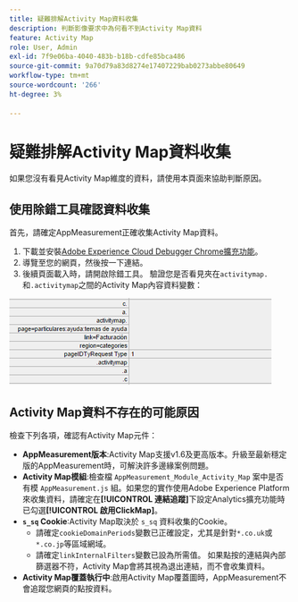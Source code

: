 ```yaml
---
title: 疑難排解Activity Map資料收集
description: 判斷影像要求中為何看不到Activity Map資料
feature: Activity Map
role: User, Admin
exl-id: 7f9e06ba-4040-483b-b18b-cdfe85bca486
source-git-commit: 9a70d79a83d8274e17407229bab0273abbe80649
workflow-type: tm+mt
source-wordcount: '266'
ht-degree: 3%

---
```


# 疑難排解Activity Map資料收集

如果您沒有看見Activity Map維度的資料，請使用本頁面來協助判斷原因。

## 使用除錯工具確認資料收集

首先，請確定AppMeasurement正確收集Activity Map資料。

1. 下載並安裝[Adobe Experience Cloud Debugger Chrome擴充功能](https://experienceleague.adobe.com/docs/debugger/using/experience-cloud-debugger.html?lang=zh-Hant)。
2. 導覽至您的網頁，然後按一下連結。
3. 後續頁面載入時，請開啟除錯工具。 驗證您是否看見夾在`activitymap.`和`.activitymap`之間的Activity Map內容資料變數：

![除錯工具資料](assets/debugger.png)

## Activity Map資料不存在的可能原因

檢查下列各項，確認有Activity Map元件：

* **AppMeasurement版本**:Activity Map支援v1.6及更高版本。升級至最新穩定版的AppMeasurement時，可解決許多邊緣案例問題。
* **Activity Map模組**:檢查檔 `AppMeasurement_Module_Activity_Map` 案中是否有模 `AppMeasurement.js` 組。如果您的實作使用Adobe Experience Platform來收集資料，請確定在&#x200B;**[!UICONTROL 連結追蹤]**&#x200B;下設定Analytics擴充功能時已勾選&#x200B;**[!UICONTROL 啟用ClickMap]**。
* **`s_sq` Cookie**:Activity Map取決於 `s_sq` 資料收集的Cookie。
   * 請確定`cookieDomainPeriods`變數已正確設定，尤其是針對`*.co.uk`或`*.co.jp`等區域網域。
   * 請確定`linkInternalFilters`變數已設為所需值。 如果點按的連結與內部篩選器不符，Activity Map會將其視為退出連結，而不會收集資料。
* **Activity Map覆蓋執行中**:啟用Activity Map覆蓋圖時，AppMeasurement不會追蹤您網頁的點按資料。
